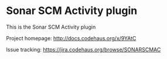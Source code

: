 Sonar SCM Activity plugin
=========================

This is the Sonar SCM Activity plugin

Project homepage:
http://docs.codehaus.org/x/9YAtC

Issue tracking:
https://jira.codehaus.org/browse/SONARSCMAC
